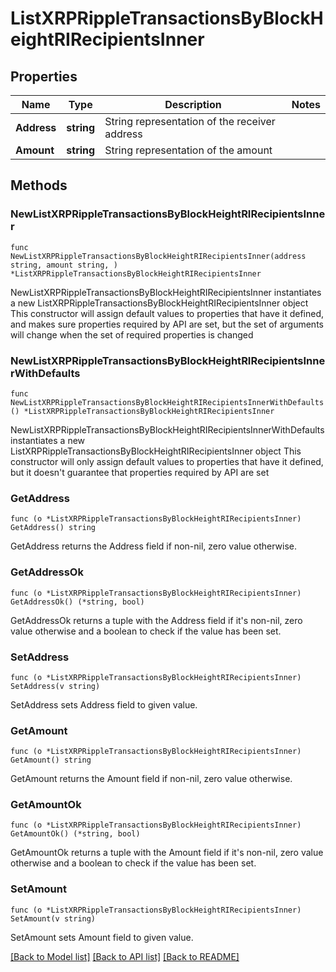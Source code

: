 # ListXRPRippleTransactionsByBlockHeightRIRecipientsInner

## Properties

Name | Type | Description | Notes
------------ | ------------- | ------------- | -------------
**Address** | **string** | String representation of the receiver address | 
**Amount** | **string** | String representation of the amount | 

## Methods

### NewListXRPRippleTransactionsByBlockHeightRIRecipientsInner

`func NewListXRPRippleTransactionsByBlockHeightRIRecipientsInner(address string, amount string, ) *ListXRPRippleTransactionsByBlockHeightRIRecipientsInner`

NewListXRPRippleTransactionsByBlockHeightRIRecipientsInner instantiates a new ListXRPRippleTransactionsByBlockHeightRIRecipientsInner object
This constructor will assign default values to properties that have it defined,
and makes sure properties required by API are set, but the set of arguments
will change when the set of required properties is changed

### NewListXRPRippleTransactionsByBlockHeightRIRecipientsInnerWithDefaults

`func NewListXRPRippleTransactionsByBlockHeightRIRecipientsInnerWithDefaults() *ListXRPRippleTransactionsByBlockHeightRIRecipientsInner`

NewListXRPRippleTransactionsByBlockHeightRIRecipientsInnerWithDefaults instantiates a new ListXRPRippleTransactionsByBlockHeightRIRecipientsInner object
This constructor will only assign default values to properties that have it defined,
but it doesn't guarantee that properties required by API are set

### GetAddress

`func (o *ListXRPRippleTransactionsByBlockHeightRIRecipientsInner) GetAddress() string`

GetAddress returns the Address field if non-nil, zero value otherwise.

### GetAddressOk

`func (o *ListXRPRippleTransactionsByBlockHeightRIRecipientsInner) GetAddressOk() (*string, bool)`

GetAddressOk returns a tuple with the Address field if it's non-nil, zero value otherwise
and a boolean to check if the value has been set.

### SetAddress

`func (o *ListXRPRippleTransactionsByBlockHeightRIRecipientsInner) SetAddress(v string)`

SetAddress sets Address field to given value.


### GetAmount

`func (o *ListXRPRippleTransactionsByBlockHeightRIRecipientsInner) GetAmount() string`

GetAmount returns the Amount field if non-nil, zero value otherwise.

### GetAmountOk

`func (o *ListXRPRippleTransactionsByBlockHeightRIRecipientsInner) GetAmountOk() (*string, bool)`

GetAmountOk returns a tuple with the Amount field if it's non-nil, zero value otherwise
and a boolean to check if the value has been set.

### SetAmount

`func (o *ListXRPRippleTransactionsByBlockHeightRIRecipientsInner) SetAmount(v string)`

SetAmount sets Amount field to given value.



[[Back to Model list]](../README.md#documentation-for-models) [[Back to API list]](../README.md#documentation-for-api-endpoints) [[Back to README]](../README.md)


